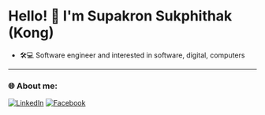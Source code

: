 # Hello! 👋 I'm Supakron Sukphithak (Kong)

- 🛠💻 Software engineer and interested in software, digital, computers

---

### 🌐 About me:
[![LinkedIn](https://cdn.jsdelivr.net/gh/simple-icons/simple-icons/icons/linkedin.svg)](https://www.linkedin.com/in/supakron-sukphithak-5460a5342/)
[![Facebook](https://img.shields.io/badge/Facebook-1877F2?logo=facebook&logoColor=white)](https://www.facebook.com/supakron.sukpitak)

<!--
**supakron-suk/supakron-suk** is a ✨ _special_ ✨ repository because its `README.md` (this file) appears on your GitHub profile.

Here are some ideas to get you started:

- 🔭 I’m currently working on ...
- 🌱 I’m currently learning ...
- 👯 I’m looking to collaborate on ...
- 🤔 I’m looking for help with ...
- 💬 Ask me about ...
- 📫 How to reach me: ...
- 😄 Pronouns: ...
- ⚡ Fun fact: ...
-->
